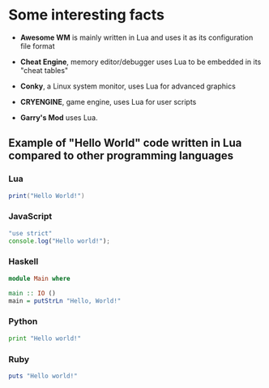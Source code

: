 # Some interesting facts

* **Awesome WM** is mainly written in Lua and uses it as its configuration file format

* **Cheat Engine**, memory editor/debugger uses Lua to  be embedded in its "cheat tables"

* **Conky**, a Linux system monitor, uses Lua for advanced graphics

* **CRYENGINE**, game engine, uses Lua for user scripts

* **Garry's Mod** uses Lua.

## Example of "Hello World" code written in Lua compared to other programming languages

### **Lua**

```Lua
print("Hello World!")
```

### **JavaScript**

```JavaScript
"use strict"
console.log("Hello world!");
```

### Haskell

```haskell
module Main where

main :: IO ()
main = putStrLn "Hello, World!"
```

### **Python**

```Python
print "Hello world!"
```

### **Ruby**

```Ruby
puts "Hello world!"
```
